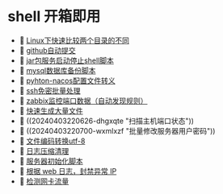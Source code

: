 # shell 开箱即用

* 📄 [Linux下快速比较两个目录的不同](shell%20开箱即用/Linux下快速比较两个目录的不同.md)
* 📄 [github自动提交](shell%20开箱即用/github自动提交.md)
* 📄 [jar包服务启动停止shell脚本](shell%20开箱即用/jar包服务启动停止shell脚本.md)
* 📄 [mysql数据库备份脚本](shell%20开箱即用/mysql数据库备份脚本.md)
* 📄 [pyhton-nacos配置文件转义](shell%20开箱即用/pyhton-nacos配置文件转义.md)
* 📄 [ssh免密批量处理](shell%20开箱即用/ssh免密批量处理.md)
* 📄 [zabbix监控端口数据（自动发现规则）](shell%20开箱即用/zabbix监控端口数据（自动发现规则）.md)
* 📄 [快速生成大量文件](shell%20开箱即用/快速生成大量文件.md)
* 📄 ((20240403220626-dhgxqte "扫描主机端口状态"))
* 📄 ((20240403220700-wxmlxzf "批量修改服务器用户密码"))
* 📄 [文件编码转换utf-8](shell%20开箱即用/文件编码转换utf-8.md)
* 📄 [日志压缩清理](shell%20开箱即用/日志压缩清理.md)
* 📄 [服务器初始化脚本](shell%20开箱即用/服务器初始化脚本.md)
* 📄 [根据 web 日志，封禁异常 IP](shell%20开箱即用/根据%20web%20日志，封禁异常%20IP.md)
* 📄 [检测网卡流量](shell%20开箱即用/检测网卡流量.md)

‍
